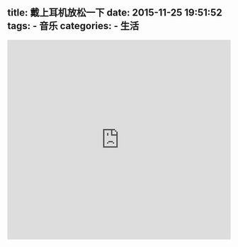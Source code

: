title: 戴上耳机放松一下
date: 2015-11-25 19:51:52
tags:
	- 音乐
categories:
	- 生活
---
<iframe frameborder="no" border="0" marginwidth="0" marginheight="0" width=100% height=450 src="http://music.163.com/outchain/player?type=0&id=36863353&auto=0&height=430"></iframe>
